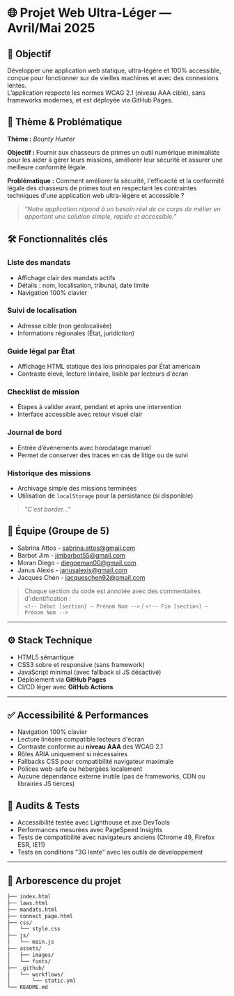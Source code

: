 # 🌐 Projet Web Ultra-Léger — Avril/Mai 2025

## 🎯 Objectif
Développer une application web statique, ultra-légère et 100% accessible, conçue pour fonctionner sur de vieilles machines et avec des connexions lentes.  
L’application respecte les normes WCAG 2.1 (niveau AAA ciblé), sans frameworks modernes, et est déployée via GitHub Pages.

## 🧩 Thème & Problématique
**Thème :** *Bounty Hunter*

**Objectif :** Fournir aux chasseurs de primes un outil numérique minimaliste pour les aider à gérer leurs missions, améliorer leur sécurité et assurer une meilleure conformité légale.​

**Problématique :** Comment améliorer la sécurité, l'efficacité et la conformité légale des chasseurs de primes tout en respectant les contraintes techniques d'une application web ultra-légère et accessible ?

> _"Notre application répond à un besoin réel de ce corps de métier en apportant une solution simple, rapide et accessible."_

## 🛠️ Fonctionnalités clés

### Liste des mandats
- Affichage clair des mandats actifs
- Détails : nom, localisation, tribunal, date limite
- Navigation 100% clavier

### Suivi de localisation
- Adresse cible (non géolocalisée)
- Informations régionales (État, juridiction)

###  Guide légal par État
- Affichage HTML statique des lois principales par État américain
- Contraste élevé, lecture linéaire, lisible par lecteurs d'écran

### Checklist de mission
- Étapes à valider avant, pendant et après une intervention
- Interface accessible avec retour visuel clair

### Journal de bord
- Entrée d’évènements avec horodatage manuel
- Permet de conserver des traces en cas de litige ou de suivi

### Historique des missions
- Archivage simple des missions terminées
- Utilisation de `localStorage` pour la persistance (si disponible)


> _"C'est border..."_

## 👥 Équipe (Groupe de 5)
- Sabrina Attos - sabrina.attos@gmail.com
- Barbot Jim - jimbarbot55@gmail.com
- Moran Diego - diegoeman00@gmail.com
- Janus Alexis - janusalexis@gmail.com
- Jacques Chen - jacqueschen92@gmail.com

> Chaque section du code est annotée avec des commentaires d'identification :  
> `<!-- Début [section] – Prénom Nom -->` / `<!-- Fin [section] – Prénom Nom -->`

---

## ⚙️ Stack Technique

- HTML5 sémantique
- CSS3 sobre et responsive (sans framework)
- JavaScript minimal (avec fallback si JS désactivé)
- Déploiement via **GitHub Pages**
- CI/CD léger avec **GitHub Actions**

---

## ✅ Accessibilité & Performances

- Navigation 100% clavier
- Lecture linéaire compatible lecteurs d'écran
- Contraste conforme au **niveau AAA** des WCAG 2.1
- Rôles ARIA uniquement si nécessaires
- Fallbacks CSS pour compatibilité navigateur maximale
- Polices web-safe ou hébergées localement
- Aucune dépendance externe inutile (pas de frameworks, CDN ou librairies JS tierces)


## 🧪 Audits & Tests

- Accessibilité testée avec Lighthouse et axe DevTools
- Performances mesurées avec PageSpeed Insights
- Tests de compatibilité avec navigateurs anciens (Chrome 49, Firefox ESR, IE11)
- Tests en conditions "3G lente" avec les outils de développement

---

## 📁 Arborescence du projet

```bash
├── index.html
├── laws.html
├── mandats.html
├── connect_page.html
├── css/
│   └── style.css
├── js/
│   └── main.js
├── assets/
│   ├── images/
│   └── fonts/
├── .github/
│   └── workflows/
│       └── static.yml
└── README.md
